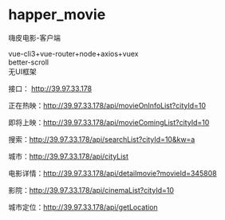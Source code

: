 # happer_movie
嗨皮电影-客户端

vue-cli3+vue-router+node+axios+vuex\
better-scroll\
无UI框架

接口：
http://39.97.33.178

正在热映：http://39.97.33.178/api/movieOnInfoList?cityId=10

即将上映：http://39.97.33.178/api/movieComingList?cityId=10

搜索：http://39.97.33.178/api/searchList?cityId=10&kw=a

城市：http://39.97.33.178/api/cityList

电影详情：http://39.97.33.178/api/detailmovie?movieId=345808

影院：http://39.97.33.178/api/cinemaList?cityId=10

城市定位：http://39.97.33.178/api/getLocation


